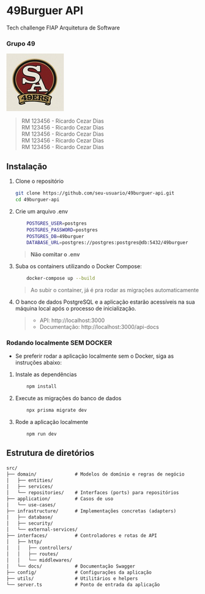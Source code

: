# 49Burguer API
Tech challenge FIAP Arquitetura de Software

### Grupo 49
![Logo do 49Burguer](./logo_49ers.jpg)
> RM 123456 - Ricardo Cezar Dias <br/>
> RM 123456 - Ricardo Cezar Dias <br/>
> RM 123456 - Ricardo Cezar Dias <br/>
> RM 123456 - Ricardo Cezar Dias <br/>
> RM 123456 - Ricardo Cezar Dias <br/>

## Instalação
1. Clone o repositório
    ```bash
    git clone https://github.com/seu-usuario/49burguer-api.git
    cd 49burguer-api
    ```
2. Crie um arquivo .env
    ```bash
        POSTGRES_USER=postgres
        POSTGRES_PASSWORD=postgres
        POSTGRES_DB=49burguer
        DATABASE_URL=postgres://postgres:postgres@db:5432/49burguer
    ```
    > **Não comitar o .env**

3. Suba os containers utilizando o Docker Compose:
     ```bash
         docker-compose up --build
     ```
    > Ao subir o container, já é pra rodar as migrações automaticamente

4. O banco de dados PostgreSQL e a aplicação estarão acessíveis na sua máquina local após o processo de inicialização.
    > - API: http://localhost:3000
    > - Documentação: http://localhost:3000/api-docs

### Rodando localmente SEM DOCKER
* Se preferir rodar a aplicação localmente sem o Docker, siga as instruções abaixo:
1. Instale as dependências
    ```bash
        npm install
    ```
2. Execute as migrações do banco de dados
    ```bash
        npx prisma migrate dev
    ```
3. Rode a aplicação localmente
    ```bash
        npm run dev
    ```

## Estrutura de diretórios
    src/
    ├── domain/              # Modelos de domínio e regras de negócio
    │   ├── entities/
    │   ├── services/
    │   └── repositories/    # Interfaces (ports) para repositórios
    ├── application/         # Casos de uso
    │   └── use-cases/
    ├── infrastructure/      # Implementações concretas (adapters)
    │   ├── database/
    │   ├── security/
    │   └── external-services/
    ├── interfaces/          # Controladores e rotas de API
    │   ├── http/
    │   │   ├── controllers/
    │   │   ├── routes/
    │   │   └── middlewares/
    │   └── docs/            # Documentação Swagger
    ├── config/              # Configurações da aplicação
    ├── utils/               # Utilitários e helpers
    └── server.ts            # Ponto de entrada da aplicação
